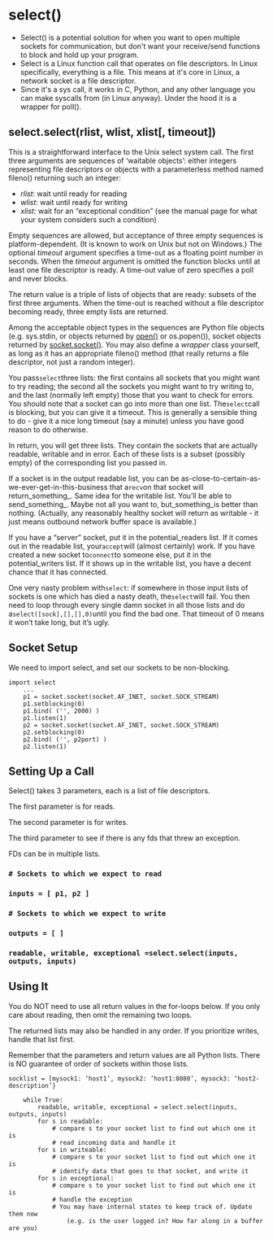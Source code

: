 # select\(\)

* Select\(\) is a potential solution for when you want to open multiple sockets for communication, but don't want your receive/send functions to block and hold up your program.
* Select is a Linux function call that operates on file descriptors. In Linux specifically, everything is a file. This means at it's core in Linux, a network socket is a file descriptor.
* Since it's a sys call, it works in C, Python, and any other language you can make syscalls from \(in Linux anyway\). Under the hood it is a wrapper for poll\(\).

## select.select\(rlist, wlist, xlist\[, timeout\]\)

This is a straightforward interface to the Unix select system call. The first three arguments are sequences of ‘waitable objects’: either integers representing file descriptors or objects with a parameterless method named fileno\(\) returning such an integer:

* _rlist_: wait until ready for reading
* _wlist_: wait until ready for writing
* _xlist_: wait for an “exceptional condition” \(see the manual page for what your system considers such a condition\)

Empty sequences are allowed, but acceptance of three empty sequences is platform-dependent. \(It is known to work on Unix but not on Windows.\) The optional _timeout_ argument specifies a time-out as a floating point number in seconds. When the _timeout_ argument is omitted the function blocks until at least one file descriptor is ready. A time-out value of zero specifies a poll and never blocks.

The return value is a triple of lists of objects that are ready: subsets of the first three arguments. When the time-out is reached without a file descriptor becoming ready, three empty lists are returned.

Among the acceptable object types in the sequences are Python file objects \(e.g. sys.stdin, or objects returned by [open\(\)](https://docs.python.org/3.0/library/functions.html#open) or os.popen\(\)\), socket objects returned by [socket.socket\(\)](https://docs.python.org/3.0/library/socket.html#socket.socket). You may also define a _wrapper_ class yourself, as long as it has an appropriate fileno\(\) method \(that really returns a file descriptor, not just a random integer\).

You pass`select`three lists: the first contains all sockets that you might want to try reading; the second all the sockets you might want to try writing to, and the last \(normally left empty\) those that you want to check for errors. You should note that a socket can go into more than one list. The`select`call is blocking, but you can give it a timeout. This is generally a sensible thing to do - give it a nice long timeout \(say a minute\) unless you have good reason to do otherwise.

In return, you will get three lists. They contain the sockets that are actually readable, writable and in error. Each of these lists is a subset \(possibly empty\) of the corresponding list you passed in.

If a socket is in the output readable list, you can be as-close-to-certain-as-we-ever-get-in-this-business that a`recv`on that socket will return_something_. Same idea for the writable list. You’ll be able to send_something_. Maybe not all you want to, but\_something\_is better than nothing. \(Actually, any reasonably healthy socket will return as writable - it just means outbound network buffer space is available.\)

If you have a “server” socket, put it in the potential\_readers list. If it comes out in the readable list, your`accept`will \(almost certainly\) work. If you have created a new socket to`connect`to someone else, put it in the potential\_writers list. If it shows up in the writable list, you have a decent chance that it has connected.

One very nasty problem with`select`: if somewhere in those input lists of sockets is one which has died a nasty death, the`select`will fail. You then need to loop through every single damn socket in all those lists and do a`select([sock],[],[],0)`until you find the bad one. That timeout of 0 means it won’t take long, but it’s ugly.

## Socket Setup

We need to import select, and set our sockets to be non-blocking.

```text
import select
    ...
    p1 = socket.socket(socket.AF_INET, socket.SOCK_STREAM) 
    p1.setblocking(0)
    p1.bind( ('', 2000) )
    p1.listen(1)
    p2 = socket.socket(socket.AF_INET, socket.SOCK_STREAM)
    p2.setblocking(0)
    p2.bind( ('', p2port) ) 
    p2.listen(1)
```

## Setting Up a Call

Select\(\) takes 3 parameters, each is a list of file descriptors.

The first parameter is for reads.

The second parameter is for writes.

The third parameter to see if there is any fds that threw an exception.

FDs can be in multiple lists.

### `# Sockets to which we expect to read`

### `inputs = [ p1, p2 ]`

### `# Sockets to which we expect to write`

### `outputs = [ ]`

### `readable, writable, exceptional =select.select(inputs, outputs, inputs)`

## Using It

You do NOT need to use all return values in the for-loops below. If you only care about reading, then omit the remaining two loops.

The returned lists may also be handled in any order. If you prioritize writes, handle that list first.

Remember that the parameters and return values are all Python lists. There is NO guarantee of order of sockets within those lists.

```text
socklist = [mysock1: ‘host1’, mysock2: ‘host1:8080’, mysock3: ‘host2-description’}

    while True:
        readable, writable, exceptional = select.select(inputs, outputs, inputs)    
        for s in readable:
            # compare s to your socket list to find out which one it is
            # read incoming data and handle it
        for s in writeable:
            # compare s to your socket list to find out which one it is
            # identify data that goes to that socket, and write it
        for s in exceptional:
            # compare s to your socket list to find out which one it is
            # handle the exception
            # You may have internal states to keep track of. Update them now 
                (e.g. is the user logged in? How far along in a buffer are you)
```

